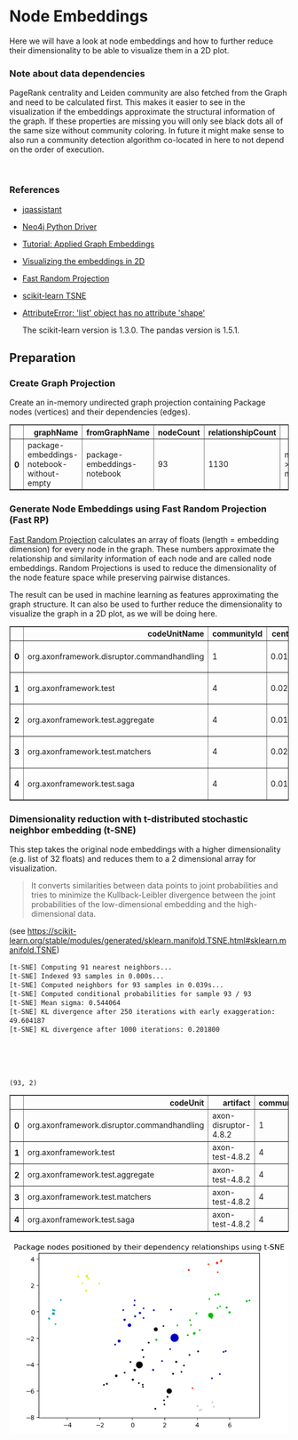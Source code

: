 # Node Embeddings

Here we will have a look at node embeddings and how to further reduce their dimensionality to be able to visualize them in a 2D plot. 

### Note about data dependencies

PageRank centrality and Leiden community are also fetched from the Graph and need to be calculated first.
This makes it easier to see in the visualization if the embeddings approximate the structural information of the graph.
If these properties are missing you will only see black dots all of the same size without community coloring.
In future it might make sense to also run a community detection algorithm co-located in here to not depend on the order of execution.

<br>  

### References
- [jqassistant](https://jqassistant.org)
- [Neo4j Python Driver](https://neo4j.com/docs/api/python-driver/current)
- [Tutorial: Applied Graph Embeddings](https://neo4j.com/developer/graph-data-science/applied-graph-embeddings)
- [Visualizing the embeddings in 2D](https://github.com/openai/openai-cookbook/blob/main/examples/Visualizing_embeddings_in_2D.ipynb)
- [Fast Random Projection](https://neo4j.com/docs/graph-data-science/current/machine-learning/node-embeddings/fastrp)
- [scikit-learn TSNE](https://scikit-learn.org/stable/modules/generated/sklearn.manifold.TSNE.html#sklearn.manifold.TSNE)
- [AttributeError: 'list' object has no attribute 'shape'](https://bobbyhadz.com/blog/python-attributeerror-list-object-has-no-attribute-shape)

    The scikit-learn version is 1.3.0.
    The pandas version is 1.5.1.






## Preparation

### Create Graph Projection

Create an in-memory undirected graph projection containing Package nodes (vertices) and their dependencies (edges).




<div>
<table border="1" class="dataframe">
  <thead>
    <tr style="text-align: right;">
      <th></th>
      <th>graphName</th>
      <th>fromGraphName</th>
      <th>nodeCount</th>
      <th>relationshipCount</th>
      <th>nodeFilter</th>
    </tr>
  </thead>
  <tbody>
    <tr>
      <th>0</th>
      <td>package-embeddings-notebook-without-empty</td>
      <td>package-embeddings-notebook</td>
      <td>93</td>
      <td>1130</td>
      <td>n.outgoingDependencies &gt; 0 OR n.incomingDepend...</td>
    </tr>
  </tbody>
</table>
</div>



### Generate Node Embeddings using Fast Random Projection (Fast RP)

[Fast Random Projection](https://neo4j.com/docs/graph-data-science/current/machine-learning/node-embeddings/fastrp) calculates an array of floats (length = embedding dimension) for every node in the graph. These numbers approximate the relationship and similarity information of each node and are called node embeddings. Random Projections is used to reduce the dimensionality of the node feature space while preserving pairwise distances.

The result can be used in machine learning as features approximating the graph structure. It can also be used to further reduce the dimensionality to visualize the graph in a 2D plot, as we will be doing here.




<div>
<table border="1" class="dataframe">
  <thead>
    <tr style="text-align: right;">
      <th></th>
      <th>codeUnitName</th>
      <th>communityId</th>
      <th>centrality</th>
      <th>artifactName</th>
      <th>embedding</th>
    </tr>
  </thead>
  <tbody>
    <tr>
      <th>0</th>
      <td>org.axonframework.disruptor.commandhandling</td>
      <td>1</td>
      <td>0.013999</td>
      <td>axon-disruptor-4.8.2</td>
      <td>[0.10140606015920639, 0.2674823999404907, 0.40...</td>
    </tr>
    <tr>
      <th>1</th>
      <td>org.axonframework.test</td>
      <td>4</td>
      <td>0.028744</td>
      <td>axon-test-4.8.2</td>
      <td>[-0.03350472450256348, 0.0058460659347474575, ...</td>
    </tr>
    <tr>
      <th>2</th>
      <td>org.axonframework.test.aggregate</td>
      <td>4</td>
      <td>0.013868</td>
      <td>axon-test-4.8.2</td>
      <td>[0.03623310104012489, 0.09929260611534119, 0.3...</td>
    </tr>
    <tr>
      <th>3</th>
      <td>org.axonframework.test.matchers</td>
      <td>4</td>
      <td>0.020120</td>
      <td>axon-test-4.8.2</td>
      <td>[-0.04687018319964409, 0.014389925636351109, 0...</td>
    </tr>
    <tr>
      <th>4</th>
      <td>org.axonframework.test.saga</td>
      <td>4</td>
      <td>0.013868</td>
      <td>axon-test-4.8.2</td>
      <td>[-0.09528440237045288, 0.048415593802928925, 0...</td>
    </tr>
  </tbody>
</table>
</div>



### Dimensionality reduction with t-distributed stochastic neighbor embedding (t-SNE)

This step takes the original node embeddings with a higher dimensionality (e.g. list of 32 floats) and
reduces them to a 2 dimensional array for visualization. 

> It converts similarities between data points to joint probabilities and tries to minimize the Kullback-Leibler divergence between the joint probabilities of the low-dimensional embedding and the high-dimensional data.

(see https://scikit-learn.org/stable/modules/generated/sklearn.manifold.TSNE.html#sklearn.manifold.TSNE)

    [t-SNE] Computing 91 nearest neighbors...
    [t-SNE] Indexed 93 samples in 0.000s...
    [t-SNE] Computed neighbors for 93 samples in 0.039s...
    [t-SNE] Computed conditional probabilities for sample 93 / 93
    [t-SNE] Mean sigma: 0.544064
    [t-SNE] KL divergence after 250 iterations with early exaggeration: 49.604187
    [t-SNE] KL divergence after 1000 iterations: 0.201800





    (93, 2)






<div>
<table border="1" class="dataframe">
  <thead>
    <tr style="text-align: right;">
      <th></th>
      <th>codeUnit</th>
      <th>artifact</th>
      <th>communityId</th>
      <th>centrality</th>
      <th>x</th>
      <th>y</th>
    </tr>
  </thead>
  <tbody>
    <tr>
      <th>0</th>
      <td>org.axonframework.disruptor.commandhandling</td>
      <td>axon-disruptor-4.8.2</td>
      <td>1</td>
      <td>0.013999</td>
      <td>0.695686</td>
      <td>-0.478884</td>
    </tr>
    <tr>
      <th>1</th>
      <td>org.axonframework.test</td>
      <td>axon-test-4.8.2</td>
      <td>4</td>
      <td>0.028744</td>
      <td>-2.782221</td>
      <td>2.729927</td>
    </tr>
    <tr>
      <th>2</th>
      <td>org.axonframework.test.aggregate</td>
      <td>axon-test-4.8.2</td>
      <td>4</td>
      <td>0.013868</td>
      <td>-2.027213</td>
      <td>2.133565</td>
    </tr>
    <tr>
      <th>3</th>
      <td>org.axonframework.test.matchers</td>
      <td>axon-test-4.8.2</td>
      <td>4</td>
      <td>0.020120</td>
      <td>-2.804823</td>
      <td>2.656628</td>
    </tr>
    <tr>
      <th>4</th>
      <td>org.axonframework.test.saga</td>
      <td>axon-test-4.8.2</td>
      <td>4</td>
      <td>0.013868</td>
      <td>-3.052886</td>
      <td>2.146340</td>
    </tr>
  </tbody>
</table>
</div>




    
![png](NodeEmbeddings_files/NodeEmbeddings_18_0.png)
    

